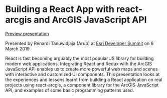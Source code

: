# Building a React App with react-arcgis and ArcGIS JavaScript API

[Preview presentation](https://renarditanuwidjaja.github.io/rt-esridevsummit2019/slides/rt-presentation/index.html)

Presented by Renardi Tanuwidjaja (Arup) at [Esri Developer Summit](https://devsummit2019.schedule.esri.com/schedule/448026045) on 6 March 2019

React is fast becoming arguably the most popular JS library for building modern web applications. Integrating React and Redux with the ArcGIS JavaScript API enables us to create more powerful web maps and scenes with interactive and customized UI components. This presentation looks at the experiences and lessons learnt from building a React application on real projects using react-arcgis, a component library for the ArcGIS JavaScript API, and examples of some basic programming patterns used.
